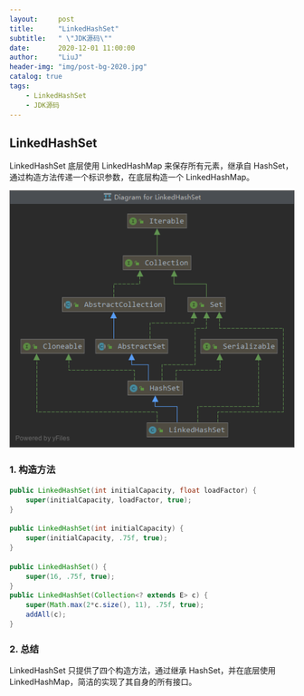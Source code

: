 ```yaml
---
layout:     post
title:      "LinkedHashSet"
subtitle:   " \"JDK源码\""
date:       2020-12-01 11:00:00
author:     "LiuJ"
header-img: "img/post-bg-2020.jpg"
catalog: true
tags:
    - LinkedHashSet
    - JDK源码
---
```


## LinkedHashSet 

LinkedHashSet 底层使用 LinkedHashMap 来保存所有元素，继承自 HashSet，通过构造方法传递一个标识参数，在底层构造一个 LinkedHashMap。

![](https://raw.githubusercontent.com/Millione/pb/master/img/20201105154053.png)

### 1. 构造方法

```java
public LinkedHashSet(int initialCapacity, float loadFactor) {
    super(initialCapacity, loadFactor, true);
}

public LinkedHashSet(int initialCapacity) {
    super(initialCapacity, .75f, true);
}

public LinkedHashSet() {
    super(16, .75f, true);
}
public LinkedHashSet(Collection<? extends E> c) {
    super(Math.max(2*c.size(), 11), .75f, true);
    addAll(c);
}
```

### 2. 总结

LinkedHashSet 只提供了四个构造方法，通过继承 HashSet，并在底层使用 LinkedHashMap，简洁的实现了其自身的所有接口。